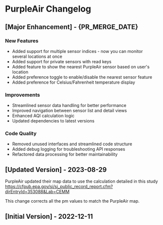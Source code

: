 # PurpleAir Changelog

## [Major Enhancement] - {PR_MERGE_DATE}

### New Features
- Added support for multiple sensor indices - now you can monitor several locations at once
- Added support for private sensors with read keys
- Added feature to show the nearest PurpleAir sensor based on user's location
- Added preference toggle to enable/disable the nearest sensor feature
- Added preference for Celsius/Fahrenheit temperature display

### Improvements
- Streamlined sensor data handling for better performance
- Improved navigation between sensor list and detail views
- Enhanced AQI calculation logic
- Updated dependencies to latest versions

### Code Quality
- Removed unused interfaces and streamlined code structure
- Added debug logging for troubleshooting API responses
- Refactored data processing for better maintainability

## [Updated Version] - 2023-08-29
PurpleAir updated their map data to use the calculation detailed in this study https://cfpub.epa.gov/si/si_public_record_report.cfm?dirEntryId=353088&Lab=CEMM

This change corrects all the pm values to match the PurpleAir map.

## [Initial Version] - 2022-12-11
